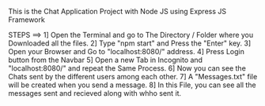 This is the Chat Application Project with Node JS using Express JS Framework

STEPS ==>
1] Open the Terminal and go to The Directory / Folder where you Downloaded all the files.
2] Type "npm start" and Press the "Enter" key.
3] Open your Browser and Go to "localhost:8080/" address.
4] Press Login button from the Navbar
5] Open a new Tab in Incognito and "localhost:8080/" and repeat the Same Process.
6] Now you can see the Chats sent by the different users among each other.
7] A "Messages.txt" file will be created when you send a message.
8] In this File, you can see all the messages sent and recieved along with whho sent it.
